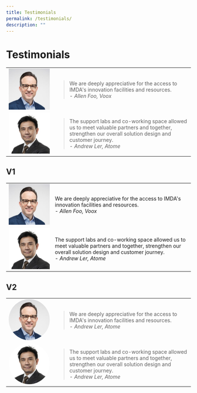 ```yaml
---
title: Testimonials
permalink: /testimonials/
description: ""
---
```

# Testimonials
<table>
	<tr>
		<td style="width:25%; text-align: center; vertical-align:middle; border-bottom:none;"><img src="/images/Community/Mentors/alan-hellawell_230px.jpg"></td>
		<td style="vertical-align:middle; border-bottom:none;">
			
 > We are deeply appreciative for the access to IMDA's innovation facilities and resources.
			<br><i>- Allen Foo, Voox</i>
		</td>
	</tr>
		<td style="width:25%; text-align: center; vertical-align:middle; border-bottom:none;"><img src="/images/Community/Mentors/andrewler_230px.jpg"></td>
		<td style="vertical-align:middle; border-bottom:none;">
			
>The support labs and co-working space allowed us to meet valuable partners and together, strengthen our overall solution design and customer journey.
			<br><i>- Andrew Ler, Atome</i>
		</td>
	</tr>
</table>

## V1

<table>
	<tr>
		<td style="width:25%; text-align: center; vertical-align:middle; border-bottom:none;"><img src="/images/Community/Mentors/alan-hellawell_230px.jpg"></td>
		<td style="vertical-align:middle; border-bottom:none;">
            We are deeply appreciative for the access to IMDA's innovation facilities and resources.
			<br><i>- Allen Foo, Voox</i>
		</td>
	</tr>
		<td style="width:25%; text-align: center; vertical-align:middle; border-bottom:none;"><img src="/images/Community/Mentors/andrewler_230px.jpg"></td>
		<td style="vertical-align:middle; border-bottom:none;">
            The support labs and co-working space allowed us to meet valuable partners and together, strengthen our overall solution design and customer journey.
			<br><i>- Andrew Ler, Atome</i>
		</td>
	</tr>
</table>

## V2
	
<table>
	<tr>
		<td style="width:25%; text-align: center; vertical-align:middle; border-bottom:none;"><img src="/images/Community/Mentors/alan-hellawell_230px.jpg" style="border-radius:50%;"></td>
		<td style="vertical-align:middle; border-bottom:none;">
			<blockquote>
			We are deeply appreciative for the access to IMDA's innovation facilities and resources.
			<br><i>- Andrew Ler, Atome</i>
			</blockquote>
		</td>
	</tr>
	<tr>
		<td style="width:25%; text-align: center; vertical-align:middle;"><img src="/images/Community/Mentors/andrewler_230px.jpg" style="border-radius:50%;"></td>
		<td style="vertical-align:middle;">
			<blockquote>
				The support labs and co-working space allowed us to meet valuable partners and together, strengthen our overall solution design and customer journey.
			<br><i>- Andrew Ler, Atome</i>
			</blockquote>
		</td>
	</tr>
</table>